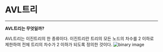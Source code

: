 # AVL트리

---

**AVL트리는 무엇일까?**

AVL트리는 이진트리의 한 종류이다.
이진트리란 트리의 모든 노드의 차수를 2 이하로 제한하여 전체 트리의 차수가 2 이하가 되도록 정의한 것이다.
![binary image](https://t1.daumcdn.net/cfile/tistory/992164335A05B1E21E)
